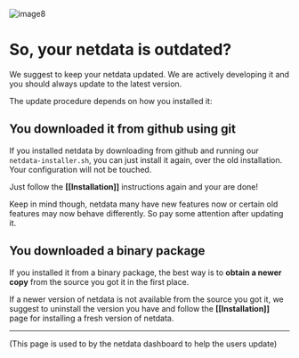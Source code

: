 ![image8](https://cloud.githubusercontent.com/assets/2662304/14253735/536f4580-fa95-11e5-9f7b-99112b31a5d7.gif)

# So, your netdata is outdated?

We suggest to keep your netdata updated. We are actively developing it and you should always update to the latest version.

The update procedure depends on how you installed it:

## You downloaded it from github using git

If you installed netdata by downloading from github and running our `netdata-installer.sh`, you can just install it again, over the old installation. Your configuration will not be touched.

Just follow the **[[Installation]]** instructions again and your are done!

Keep in mind though, netdata many have new features now or certain old features may now behave differently. So pay some attention after updating it.

## You downloaded a binary package

If you installed it from a binary package, the best way is to **obtain a newer copy** from the source you got it in the first place.

If a newer version of netdata is not available from the source you got it, we suggest to uninstall the version you have and follow the **[[Installation]]** page for installing a fresh version of netdata.

---

(This page is used to by the netdata dashboard to help the users update)
